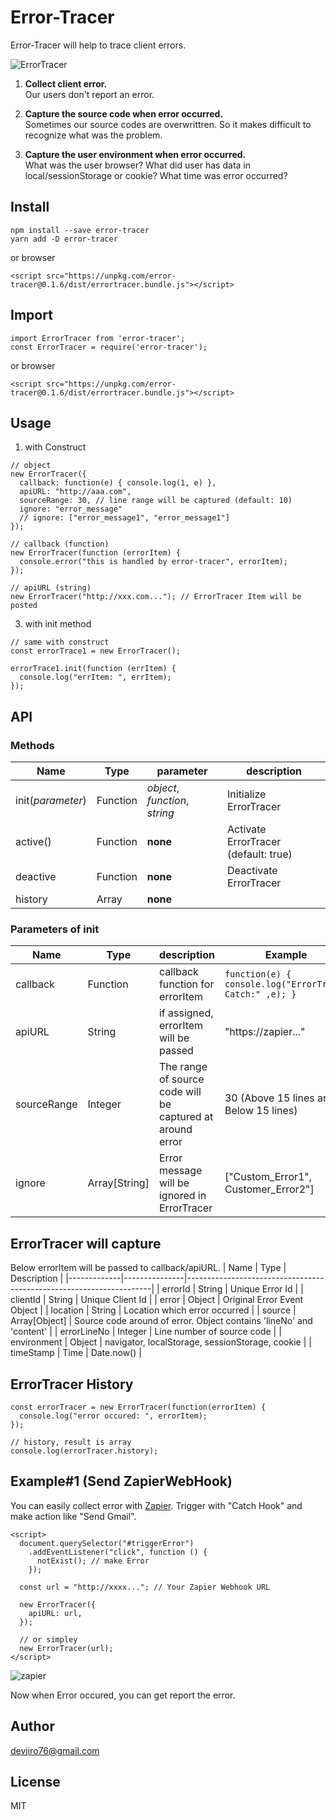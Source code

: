 # Error-Tracer

Error-Tracer will help to trace client errors.

![ErrorTracer](https://user-images.githubusercontent.com/25057349/41692482-88432d6c-753b-11e8-9493-07a22aa3c6d6.png)

1. **Collect client error.**  
Our users don't report an error.

2. **Capture the source code when error occurred.**  
Sometimes our source codes are overwrittren. So it makes difficult to recognize what was the problem.

3. **Capture the user environment when error occurred.**  
What was the user browser?
What did user has data in local/sessionStorage or cookie?
What time was error occurred?


## Install
```
npm install --save error-tracer
yarn add -D error-tracer
```
or browser
```
<script src="https://unpkg.com/error-tracer@0.1.6/dist/errortracer.bundle.js"></script>
```

## Import
```
import ErrorTracer from 'error-tracer';
const ErrorTracer = require('error-tracer');
```
or browser
```
<script src="https://unpkg.com/error-tracer@0.1.6/dist/errortracer.bundle.js"></script>
```

## Usage
1. with Construct
```
// object
new ErrorTracer({
  callback: function(e) { console.log(1, e) },
  apiURL: "http://aaa.com",
  sourceRange: 30, // line range will be captured (default: 10)
  ignore: "error_message"
  // ignore: ["error_message1", "error_message1"]
});

// callback (function)
new ErrorTracer(function (errorItem) {
  console.error("this is handled by error-tracer", errorItem);
});

// apiURL (string)
new ErrorTracer("http://xxx.com..."); // ErrorTracer Item will be posted

```
3. with init method
```
// same with construct
const errorTrace1 = new ErrorTracer();

errorTrace1.init(function (errItem) {
  console.log("errItem: ", errItem);
});
```
## API
### Methods
| Name              | Type     | parameter                            | description                          |
|-------------------|----------|--------------------------------------|--------------------------------------|
| init(_parameter_) | Function | _object_, _function_, _string_ | Initialize ErrorTracer               |
| active()          | Function | __none__                             | Activate ErrorTracer (default: true) |
| deactive          | Function | __none__                             | Deactivate ErrorTracer               |
| history           | Array    | __none__                             |                                      |

### Parameters of init
| Name        | Type          | description                                                | Example                                                   |
|-------------|---------------|------------------------------------------------------------|-----------------------------------------------------------|
| callback    | Function      | callback function for errorItem                            | `function(e) { console.log("ErrorTracer Catch:" ,e); }` |
| apiURL      | String        | if assigned, errorItem will be passed                      | "https://zapier..."                                       |
| sourceRange | Integer       | The range of source code will be captured at around error  | 30 (Above 15 lines and Below 15 lines)                    |
| ignore      | Array[String] | Error message will be ignored in ErrorTracer               | ["Custom_Error1", Customer_Error2"]  


## ErrorTracer will capture
Below errorItem will be passed to callback/apiURL.
| Name        | Type          | Description                                                         |
|-------------|---------------|---------------------------------------------------------------------|
| errorId     | String        | Unique Error Id                                                     |
| clientId    | String        | Unique Client Id                                                    |
| error       | Object        | Original Error Event Object                                         |
| location    | String        | Location which error occurred                                       |
| source      | Array[Object] | Source code around of error. Object contains 'lineNo' and 'content' |
| errorLineNo | Integer       | Line number of source code                                          |
| environment | Object        | navigator, localStorage, sessionStorage, cookie                     |
| timeStamp   | Time          | Date.now()                                                          |

## ErrorTracer History
```
const errorTracer = new ErrorTracer(function(errorItem) {
  console.log("error occured: ", errorItem);
});

// history, result is array
console.log(errorTracer.history);
```

## Example#1 (Send ZapierWebHook)
You can easily collect error with [Zapier](https://zapier.com).
Trigger with "Catch Hook" and make action like "Send Gmail".
```
<script>
  document.querySelector("#triggerError")
    .addEventListener("click", function () {
      notExist(); // make Error
    });

  const url = "http://xxxx..."; // Your Zapier Webhook URL

  new ErrorTracer({
    apiURL: url,
  });

  // or simpley
  new ErrorTracer(url);
</script>
```
![zapier](https://user-images.githubusercontent.com/25057349/41698810-5814cc52-755b-11e8-8226-b1787d7b9f69.png)

Now when Error occured, you can get report the error.



## Author
devjiro76@gmail.com



## License
MIT
